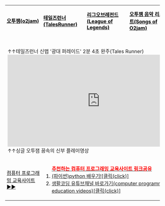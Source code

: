 <html>

<head>
 <meta charset="UTF-8">
</head>

<body>
<body background="배경수정.png">       
              
<table width="800" height="1000" align="center" cellpadding="20" cellspacing="10">
 


<tr style="height=50px;">
<td style="padding-left: 5px; padding-right: 5px; border-top: none; border-left: none; border-bottom: none; border-right: none; bgcolor:#FFB6C1;"><a href="https://m.post.naver.com/viewer/postView.nhn?volumeNo=18073606&memberNo=8626508&vType=VERTICAL" target="_blank"><font color="black"><b>오투잼(o2jam)</b></font></a></td>
<td style="padding-left: 5px; padding-right: 5px; border-top: none; border-left: none; border-bottom: none; border-right: none; bgcolor:#FFB6C1;"><a href="http://tr.game.onstove.com/index.asp" target="_blank"><font color="black"><b>테일즈런너(TalesRunner)</b></font></a></td>
<td style="padding-left: 5px; padding-right: 5px; border-top: none; border-left: none; border-bottom: none; border-right: none; bgcolor:#FFB6C1;"><a href="https://leagueoflegends.co.kr/" target="_blank"><font color="black"><b>리그오브레전드(League of Legends)</b></font></a></td>
<td style="padding-left: 5px; padding-right: 5px; border-top: none; border-left: none; border-bottom: none; border-right: none; bgcolor:#FFB6C1;"><a href="https://www.youtube.com/watch?v=NpyrcXYPiM4&list=PLw12emVrmPC_GWfSMc9JUkDJDZBDPaklF" target="_blank"><font color="black"><b>오투잼 음악 리스트(Songs of O2jam)</b></font></a></td>
<td style="padding-left: 5px; padding-right: 5px; border-top: none; border-left: none; border-bottom: none; border-right: none; bgcolor:#FFB6C1;"><a href="https://www.sectiong.net/107" target="_blank"><font color="black"><b>싱글오투잼(오투매니아) 파일공유</b></font></a></td>
</tr>





<tr  height="400">
 <td colspan="5" align="left" style="filter:alpha(opacity=100);><b>최근 본인의 플레이 영상 업뎃!<br>
<iframe width="600" height="300" src="https://www.youtube.com/embed/PQveqCcqvLs" frameborder="0" allow="accelerometer; autoplay; encrypted-media; gyroscope; picture-in-picture" allowfullscreen></iframe>
<br>↑↑테일즈런너 신맵 '광대 퍼레이드' 2분 4초 완주(Tales Runner)</a>
<iframe width="600" height="300" src="https://www.youtube.com/embed/fsxaGLUBmek" frameborder="0" allow="accelerometer; autoplay; encrypted-media; gyroscope; picture-in-picture" allowfullscreen></iframe>
<br>↑↑싱글 오투잼 꿈속의 신부 플레이영상</b></a>
</td>
</tr>





<tr style="height=50px;">
<td style="padding-left: 5px; padding-right: 5px; border-top: none; border-left: none; border-bottom: none; border-right: none; bgcolor:#FFB6C1;"><a href="https://m.post.naver.com/viewer/postView.nhn?volumeNo=18073606&memberNo=8626508&vType=VERTICAL" target="_blank"><font color="black">컴퓨터 프로그래밍 교육사이트▶▶</b></font></a></td>
<td colspan="4" style="padding-left: 5px; padding-right: 5px; border-top: none; border-left: none; border-bottom: none; border-right: none; bgcolor:#FFB6C1;"><a href="http://tr.game.onstove.com/index.asp" target="_blank">
 <font color="black"><ol><b><font color="red">추천하는 컴퓨터 프로그래밍 교육사이트 링크공유</font></b>
<li><a href="https://wikidocs.net/book/1657" target="_blank" align="left">(파이썬)python 배우기![클릭(click)]</a></li>
<li><a href="https://www.youtube.com/user/egoing2" target="_blank" align="left">생활코딩 유튜브채널 바로가기(computer programming education videos)[클릭(click)]</a></li>
</ol>
</td>
</tr>



</table>

</body>
</html>
